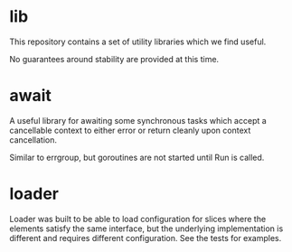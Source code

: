 # lib

This repository contains a set of utility libraries which we find useful.

No guarantees around stability are provided at this time.

# await

A useful library for awaiting some synchronous tasks which accept a cancellable
context to either error or return cleanly upon context cancellation.

Similar to errgroup, but goroutines are not started until Run is called.

# loader

Loader was built to be able to load configuration for slices where the elements
satisfy the same interface, but the underlying implementation is different and
requires different configuration.  See the tests for examples.
